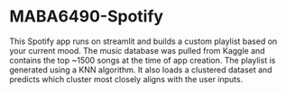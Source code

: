 # MABA6490-Spotify
 
This Spotify app runs on streamlit and builds a custom playlist based on your current mood. The music database was pulled from Kaggle and contains the top ~1500 songs at the time of app creation. The playlist is generated using a KNN algorithm. It also loads a clustered dataset and predicts which cluster most closely aligns with the user inputs.
